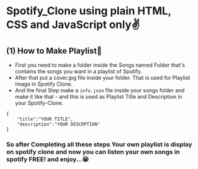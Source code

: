 # Spotify_Clone using plain HTML, CSS and JavaScript only✌️
## (1) How to Make Playlist🤔
- First you need to make a folder inside the Songs named Folder that's contains the songs you want in a playlist of Spotify.
- After that put a cover.jpg file inside your folder. That is used for Playlist image in Spotify Clone.
- And the final Step make a ```info.json``` file inside your songs folder and make it like that - and this is used as Playlist Title and Description in your Spotify-Clone.
```
{
    "title":"YOUR TITLE",
    "description":"YOUR DESCRPTION"
}
```
### So after Completing all these steps Your own playlist is display on spotify clone and now you can listen your own songs in spotify FREE! and enjoy...😁
